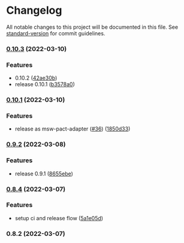 # Changelog

All notable changes to this project will be documented in this file. See [standard-version](https://github.com/conventional-changelog/standard-version) for commit guidelines.

### [0.10.3](https://github.com/pactflow/pact-msw-adapter/compare/v0.10.1...v0.10.3) (2022-03-10)


### Features

* 0.10.2 ([42ae30b](https://github.com/pactflow/pact-msw-adapter/commit/42ae30b5ee1162e56e20cb12403eb5dea3801a02))
* release 0.10.1 ([b3578a0](https://github.com/pactflow/pact-msw-adapter/commit/b3578a0e34e47556f47761d36039f468b31df3f9))

### [0.10.1](https://github.com/pactflow/pact-msw-adapter/compare/v0.9.2...v0.10.1) (2022-03-10)


### Features

* release as msw-pact-adapter ([#36](https://github.com/pactflow/msw-pact-adapter/issues/36)) ([1850d33](https://github.com/pactflow/msw-pact-adapter/commit/1850d330fdb8625012079a26284ff229a52c075d))

### [0.9.2](https://github.com/pactflow/msw-pact-adapter/compare/v0.8.4...v0.9.2) (2022-03-08)


### Features

* release 0.9.1 ([8655ebe](https://github.com/pactflow/msw-pact-adapter/commit/8655ebec99822982a01a4e5ca9b6377fcf212280))

### [0.8.4](https://github.com/pactflow/msw-pact-adapter/compare/v0.8.2...v0.8.4) (2022-03-07)


### Features

* setup ci and release flow ([5a1e05d](https://github.com/pactflow/msw-pact-adapter/commit/5a1e05d1356a53996b845df7d52c0cbf4eb27e35))

### 0.8.2 (2022-03-07)
